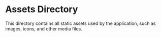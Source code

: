 # Assets Directory

This directory contains all static assets used by the application, such as images, icons, and other media files.
